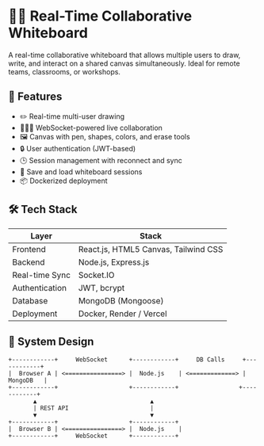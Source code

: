 # 🧑‍🎨 Real-Time Collaborative Whiteboard

A real-time collaborative whiteboard that allows multiple users to draw, write, and interact on a shared canvas simultaneously. Ideal for remote teams, classrooms, or workshops.

## 🚀 Features

- ✏️ Real-time multi-user drawing
- 🧑‍🤝‍🧑 WebSocket-powered live collaboration
- 🖼️ Canvas with pen, shapes, colors, and erase tools
- 🔒 User authentication (JWT-based)
- 🕒 Session management with reconnect and sync
- 💾 Save and load whiteboard sessions
- 📦 Dockerized deployment

## 🛠️ Tech Stack

| Layer              | Stack                                 |
|--------------------|----------------------------------------|
| Frontend           | React.js, HTML5 Canvas, Tailwind CSS   |
| Backend            | Node.js, Express.js                    |
| Real-time Sync     | Socket.IO                              |
| Authentication     | JWT, bcrypt                            |
| Database           | MongoDB (Mongoose)                     |
| Deployment         | Docker, Render / Vercel                |

## 🧩 System Design

```plaintext
+------------+     WebSocket      +------------+     DB Calls     +------------+
|  Browser A | <================> |  Node.js    | <=============> |   MongoDB   |
+------------+                    +------------+                 +------------+
       ▲                                ▲
       | REST API                       |
       ▼                                ▼
+------------+                    +------------+
|  Browser B | <================> |  Node.js    |
+------------+     WebSocket      +------------+
